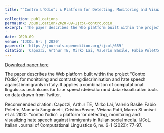 ```yaml
---
title: "“Contro L’Odio”: A Platform for Detecting, Monitoring and Visualizing Hate Speech against Immigrants in Italian Social Media
"
collection: publications
permalink: /publication/2020-09-Ijcol-controlodio
excerpt: 'The paper describes the Web platform built within the project “Contro l’Odio”, for monitoring and contrasting discrimination and hate speech against immigrants in Italy. It applies a combination of computational linguistics techniques for hate speech detection and data visualization tools on data drawn from Twitter.
'
date: 2020-09
venue: 'IJCOL 6-1 | 2020'
paperurl: 'https://journals.openedition.org/ijcol/659'
citation: 'Capozzi, Arthur TE, Mirko Lai, Valerio Basile, Fabio Poletto, Manuela Sanguinetti, Cristina Bosco, Viviana Patti, Marco Stranisci et al. 2020. “contro l’odio”: a platform for detecting, monitoring and visualizing hate speech against immigrants in Italian social media. IJCoL. Italian Journal of Computational Linguistics 6, no. 6-1 (2020): 77-97.'
---
```


<a href='https://journals.openedition.org/ijcol/659'>Download paper here</a>

The paper describes the Web platform built within the project “Contro l’Odio”, for monitoring and contrasting discrimination and hate speech against immigrants in Italy. It applies a combination of computational linguistics techniques for hate speech detection and data visualization tools on data drawn from Twitter.


Recommended citation: Capozzi, Arthur TE, Mirko Lai, Valerio Basile, Fabio Poletto, Manuela Sanguinetti, Cristina Bosco, Viviana Patti, Marco Stranisci et al. 2020. “contro l’odio”: a platform for detecting, monitoring and visualizing hate speech against immigrants in Italian social media. IJCoL. Italian Journal of Computational Linguistics 6, no. 6-1 (2020): 77-97.